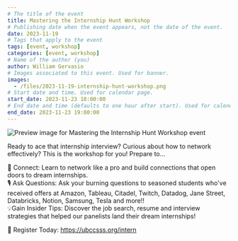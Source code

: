 ```yaml
---
# The title of the event
title: Mastering the Internship Hunt Workshop
# Publishing date when the event appears, not the date of the event.
date: 2023-11-19
# Tags that apply to the event
tags: [event, workshop]
categories: [event, workshop]
# Name of the author (you)
author: William Gervasio
# Images associated to this event. Used for banner.
images:
  - /files/2023-11-19-internship-hunt-workshop.png
# Start date and time. Used for calendar page.
start_date: 2023-11-23 18:00:00
# End date and time (defaults to one hour after start). Used for calendar page.
end_date: 2023-11-23 19:00:00
---
```


![Preview image for Mastering the Internship Hunt Workshop event](/files/2023-11-19-internship-hunt-workshop.png)

Ready to ace that internship interview? Curious about how to network effectively? This is the workshop for you! Prepare to…

🤝 Connect: Learn to network like a pro and build connections that open doors to dream internships.  
🎙️ Ask Questions: Ask your burning questions to seasoned students who've received offers at Amazon, Tableau, Citadel, Twitch, Datadog, Jane Street, Databricks, Notion, Samsung, Tesla and more!!  
💡Gain Insider Tips: Discover the job search, resume and interview strategies that helped our panelists land their dream internships!  

🔗 Register Today: https://ubccsss.org/intern
